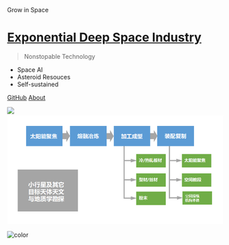 <!-- _coverpage.md -->

Grow in Space

# [Exponential Deep Space Industry](#welcome-to-the-eds)

> Nonstopable Technology

* Space AI
* Asteroid Resouces
* Self-sustained

[GitHub](https://github.com/ExponentialDeepSpace)
[About](#welcome-to-the-eds)


<!-- background image -->

![](_media/bg.png)
![](/assets/imgs/eds-diagram.png)

<!-- background color -->

![color](#0A0908)
